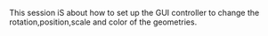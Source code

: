 
 This session iS about how to set up the GUI controller to change the rotation,position,scale and color of the geometries.
